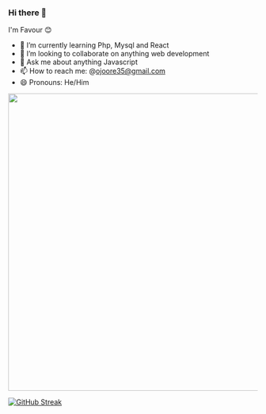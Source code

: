 ### Hi there 👋
I'm Favour 😊
<!--
**Lloyd-the-dev/Lloyd-the-dev** is a ✨ _special_ ✨ repository because its `README.md` (this file) appears on your GitHub profile.

Here are some ideas to get you started: -->

- 🌱 I’m currently learning Php, Mysql and React
- 👯 I’m looking to collaborate on anything web development
- 💬 Ask me about anything Javascript
- 📫 How to reach me: @ojoore35@gmail.com
- 😄 Pronouns: He/Him

<img src="https://user-images.githubusercontent.com/74038190/240308118-6f28d73e-0d7e-4a6c-8ddf-bb24b69a71c0.gif" style="height: 600px" />


[![GitHub Streak](https://streak-stats.demolab.com?user=Lloyd-the-dev&theme=dark)](https://git.io/streak-stats)
